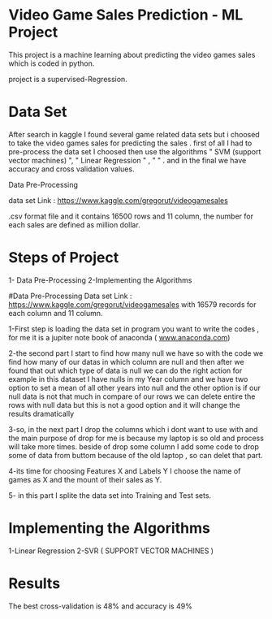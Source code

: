 # Video Game Sales Prediction - ML Project
This project is a machine learning about  predicting  the video games sales which is coded in python.

project is a supervised-Regression.

#  Data Set 

After search in kaggle I found several game related data sets but i choosed to take the video games sales for predicting the sales . 
first of all I had to pre-process the data set I choosed then use the algorithms  " SVM (support vector machines) ", " Linear Regression " , " " .
and in the final we have accuracy and cross validation values.

Data Pre-Processing

data set Link : https://www.kaggle.com/gregorut/videogamesales

.csv format file and it contains 16500 rows and 11 column, the number for each sales are defined as million dollar.

# Steps of Project 
1- Data Pre-Processing
2-Implementing the Algorithms

#Data Pre-Processing
Data set Link : https://www.kaggle.com/gregorut/videogamesales
with 16579 records for each column and 11 column.

1-First step is loading the data set in program you want to write the codes , for me it is a jupiter note book of anaconda ( www.anaconda.com)

2-the second part I start to find how many null we have so with the code we find how many of our datas in which column are null and then after we found that out 
which type of data is null we can do the right action for example in this dataset I have nulls in my Year column and we have two option to 
set a mean of all other years into null and the other option is if our null data is not that much in compare of our rows  we can delete entire the rows with null data but this is not a good option and 
it will change the results dramatically

3-so, in the next part I drop the columns which i dont want to use with
and the main purpose of drop for me is because my laptop is so old and process will take more times.
beside of drop some column I add some code to drop some of data from buttom because of the old laptop , so can delet that part.

4-its time for choosing Features X and Labels Y
I choose the name of games as X and the mount of their sales as Y.

5- in this part I splite the data set into Training and Test sets.

# Implementing the Algorithms

1-Linear Regression
2-SVR ( SUPPORT VECTOR MACHINES )

# Results
The best cross-validation is 48% and accuracy is 49%
